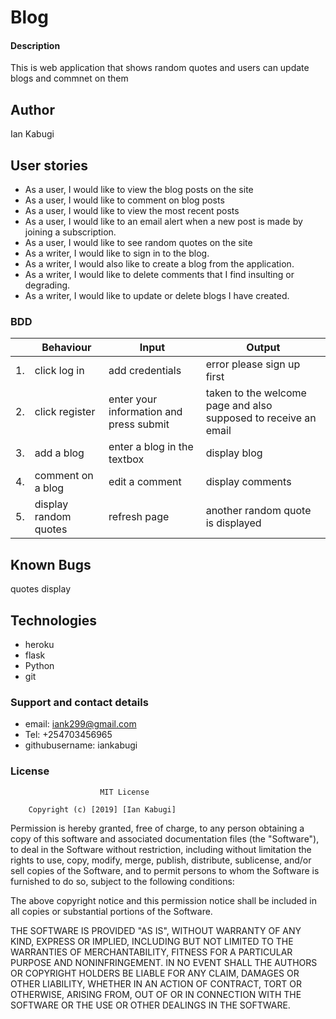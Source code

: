 # Blog

#### Description

This is web application that shows random quotes and users can update blogs and commnet on them

## Author

Ian Kabugi

## User stories

* As a user, I would like to view the blog posts on the site
* As a user, I would like to comment on blog posts
* As a user, I would like to view the most recent posts
* As a user, I would like to an email alert when a new post is made by joining a subscription.
* As a user, I would like to see random quotes on the site
* As a writer, I would like to sign in to the blog.
* As a writer, I would also like to create a blog from the application.
* As a writer, I would like to delete comments that I find insulting or degrading.
* As a writer, I would like to update or delete blogs I have created.


### BDD
|     | Behaviour    |          Input                  | Output    | 
|------| --------------------|---------------|------------------
|  1. | click log in   | add credentials   | error please sign up first    |
|  2. | click register| enter your information and press submit   | taken to the welcome page and also supposed to receive an email|
|  3. | add a blog  | enter a blog in the textbox      | display blog |
|  4. | comment on a blog | edit a comment | display comments  |
|  5. | display random quotes | refresh page | another random quote is displayed   |


## Known Bugs
  
  quotes display

## Technologies

* heroku
* flask
* Python
* git

### Support and contact details

* email: iank299@gmail.com
* Tel: +254703456965
* githubusername: iankabugi

### License

                        MIT License

        Copyright (c) [2019] [Ian Kabugi]

Permission is hereby granted, free of charge, to any person obtaining a copy
of this software and associated documentation files (the "Software"), to deal
in the Software without restriction, including without limitation the rights
to use, copy, modify, merge, publish, distribute, sublicense, and/or sell
copies of the Software, and to permit persons to whom the Software is
furnished to do so, subject to the following conditions:

The above copyright notice and this permission notice shall be included in all
copies or substantial portions of the Software.

THE SOFTWARE IS PROVIDED "AS IS", WITHOUT WARRANTY OF ANY KIND, EXPRESS OR
IMPLIED, INCLUDING BUT NOT LIMITED TO THE WARRANTIES OF MERCHANTABILITY,
FITNESS FOR A PARTICULAR PURPOSE AND NONINFRINGEMENT. IN NO EVENT SHALL THE
AUTHORS OR COPYRIGHT HOLDERS BE LIABLE FOR ANY CLAIM, DAMAGES OR OTHER
LIABILITY, WHETHER IN AN ACTION OF CONTRACT, TORT OR OTHERWISE, ARISING FROM,
OUT OF OR IN CONNECTION WITH THE SOFTWARE OR THE USE OR OTHER DEALINGS IN THE
SOFTWARE.